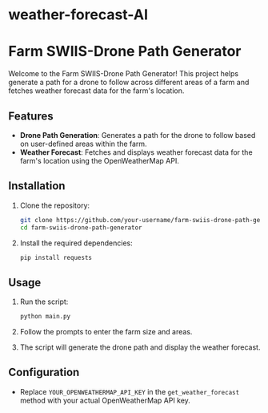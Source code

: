 # weather-forecast-AI

# Farm SWIIS-Drone Path Generator

Welcome to the Farm SWIIS-Drone Path Generator! This project helps generate a path for a drone to follow across different areas of a farm and fetches weather forecast data for the farm's location.

## Features

- **Drone Path Generation**: Generates a path for the drone to follow based on user-defined areas within the farm.
- **Weather Forecast**: Fetches and displays weather forecast data for the farm's location using the OpenWeatherMap API.

## Installation

1. Clone the repository:
    ```bash
    git clone https://github.com/your-username/farm-swiis-drone-path-generator.git
    cd farm-swiis-drone-path-generator
    ```

2. Install the required dependencies:
    ```bash
    pip install requests
    ```

## Usage

1. Run the script:
    ```bash
    python main.py
    ```

2. Follow the prompts to enter the farm size and areas.

3. The script will generate the drone path and display the weather forecast.

## Configuration

- Replace `YOUR_OPENWEATHERMAP_API_KEY` in the `get_weather_forecast` method with your actual OpenWeatherMap API key.



